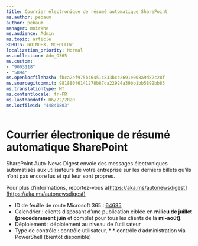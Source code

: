 ```yaml
---
title: Courrier électronique de résumé automatique SharePoint
ms.author: pebaum
author: pebaum
manager: mnirkhe
ms.audience: Admin
ms.topic: article
ROBOTS: NOINDEX, NOFOLLOW
localization_priority: Normal
ms.collection: Adm_O365
ms.custom:
- "9003118"
- "5894"
ms.openlocfilehash: fbca2ef975b46451c833bcc2691e008a9d82c28f
ms.sourcegitcommit: 981880f6141278b87da22924a39bb1bb5892bb83
ms.translationtype: MT
ms.contentlocale: fr-FR
ms.lasthandoff: 06/22/2020
ms.locfileid: "44841803"
---
```

# <a name="sharepoint-auto-digest-email"></a>Courrier électronique de résumé automatique SharePoint

SharePoint Auto-News Digest envoie des messages électroniques automatisés aux utilisateurs de votre entreprise sur les derniers billets qu’ils n’ont pas encore lus et qui leur sont propres.

Pour plus d’informations, reportez-vous à[https://aka.ms/autonewsdigest](https://aka.ms/autonewsdigest)

- ID de feuille de route Microsoft 365 : [64685](https://www.microsoft.com/microsoft-365/roadmap?filters=&featureid=64685)
- Calendrier : clients disposant d’une publication ciblée en **milieu de juillet (précédemment juin** et complet pour tous les clients de la **mi-août)**.
- Déploiement : déploiement au niveau de l’utilisateur
- Type de contrôle : contrôle utilisateur, * * contrôle d’administration via PowerShell (bientôt disponible)
